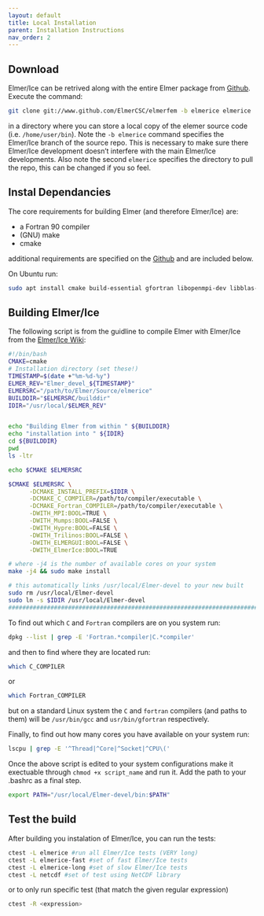 ```yaml
---
layout: default
title: Local Installation
parent: Installation Instructions
nav_order: 2
---
```


## Download

Elmer/Ice can be retrived along with the entire Elmer package from [Github](https://github.com/elmercsc/elmerfem).
Execute the command:

```bash
git clone git://www.github.com/ElmerCSC/elmerfem -b elmerice elmerice
```
in a directory where you can store a local copy of the elemer source code (i.e. `/home/user/bin`).
Note the `-b elmerice` command specifies the Elmer/Ice branch of the source repo.
This is necessary to make sure there Elmer/Ice development doesn’t interfere with the main Elmer/Ice developments.
Also note the second `elmerice` specifies the directory to pull the repo, this can be changed if you so feel.


## Instal Dependancies

The core requirements for building Elmer (and therefore Elmer/Ice) are:  
  - a Fortran 90 compiler
  - (GNU) make
  - cmake  

additional requirements are specified on the [Github](https://github.com/elmercsc/elmerfem) and are included below.

On Ubuntu run:
```bash
sudo apt install cmake build-essential gfortran libopenmpi-dev libblas-dev liblapack-dev
```

## Building Elmer/Ice


The following script is from the guidline to compile Elmer with Elmer/Ice from the [Elmer/Ice Wiki](http://elmerfem.org/elmerice/wiki/doku.php?id=compilation:compilationcmake):


```bash
#!/bin/bash
CMAKE=cmake
# Installation directory (set these!)
TIMESTAMP=$(date +"%m-%d-%y")
ELMER_REV="Elmer_devel_${TIMESTAMP}"
ELMERSRC="/path/to/Elmer/Source/elmerice"
BUILDDIR="$ELMERSRC/builddir"
IDIR="/usr/local/$ELMER_REV"


echo "Building Elmer from within " ${BUILDDIR}
echo "installation into " ${IDIR}
cd ${BUILDDIR}
pwd
ls -ltr

echo $CMAKE $ELMERSRC

$CMAKE $ELMERSRC \
      -DCMAKE_INSTALL_PREFIX=$IDIR \
      -DCMAKE_C_COMPILER=/path/to/compiler/executable \
      -DCMAKE_Fortran_COMPILER=/path/to/compiler/executable \
      -DWITH_MPI:BOOL=TRUE \
      -DWITH_Mumps:BOOL=FALSE \
      -DWITH_Hypre:BOOL=FALSE \
      -DWITH_Trilinos:BOOL=FALSE \
      -DWITH_ELMERGUI:BOOL=FALSE \
      -DWITH_ElmerIce:BOOL=TRUE

# where -j4 is the number of available cores on your system
make -j4 && sudo make install

# this automatically links /usr/local/Elmer-devel to your new built
sudo rm /usr/local/Elmer-devel
sudo ln -s $IDIR /usr/local/Elmer-devel
###############################################################################    
```

To find out which `C` and `Fortran` compilers are on you system run:

```bash
dpkg --list | grep -E 'Fortran.*compiler|C.*compiler'
```
and then to find where they are located run:
```bash
which C_COMPILER
```
or
```bash
which Fortran_COMPILER
```
but on a standard Linux system the `C` and `fortran` compilers (and paths to them) will be `/usr/bin/gcc` and
`usr/bin/gfortran` respectively.  


Finally, to find out how many cores you have available on your system run:
```bash
lscpu | grep -E '^Thread|^Core|^Socket|^CPU\('  
```

Once the above script is edited to your system configurations make it exectuable through `chmod +x script_name`
and run it.
Add the path to your .bashrc as a final step.
```bash
export PATH="/usr/local/Elmer-devel/bin:$PATH"
```


## Test the build

After building you instalation of Elmer/Ice, you can run the tests:
```bash
ctest -L elmerice #run all Elmer/Ice tests (VERY long)
ctest -L elmerice-fast #set of fast Elmer/Ice tests
ctest -L elmerice-long #set of slow Elmer/Ice tests
ctest -L netcdf #set of test using NetCDF library
```
or to only run specific test (that match the given regular expression)

```bash
ctest -R <expression>
```
